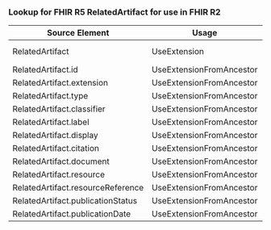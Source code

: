 ### Lookup for FHIR R5 RelatedArtifact for use in FHIR R2

| Source Element | Usage | Target |
| -------------- | ----- | ------ |
| RelatedArtifact | UseExtension | http://hl7.org/fhir/5.0/StructureDefinition/extension-RelatedArtifact |
| RelatedArtifact.id | UseExtensionFromAncestor | - |
| RelatedArtifact.extension | UseExtensionFromAncestor | - |
| RelatedArtifact.type | UseExtensionFromAncestor | - |
| RelatedArtifact.classifier | UseExtensionFromAncestor | - |
| RelatedArtifact.label | UseExtensionFromAncestor | - |
| RelatedArtifact.display | UseExtensionFromAncestor | - |
| RelatedArtifact.citation | UseExtensionFromAncestor | - |
| RelatedArtifact.document | UseExtensionFromAncestor | - |
| RelatedArtifact.resource | UseExtensionFromAncestor | - |
| RelatedArtifact.resourceReference | UseExtensionFromAncestor | - |
| RelatedArtifact.publicationStatus | UseExtensionFromAncestor | - |
| RelatedArtifact.publicationDate | UseExtensionFromAncestor | - |
